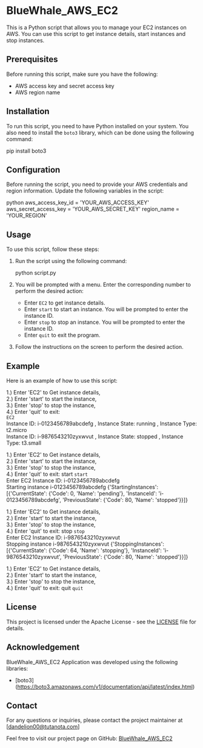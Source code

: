 # BlueWhale_AWS_EC2

This is a Python script that allows you to manage your EC2 instances on AWS. You can use this script to get instance details, start instances and stop instances.

## Prerequisites

Before running this script, make sure you have the following:

- AWS access key and secret access key
- AWS region name

## Installation

To run this script, you need to have Python installed on your system. You also need to install the `boto3` library, which can be done using the following command:

pip install boto3


## Configuration

Before running the script, you need to provide your AWS credentials and region information. Update the following variables in the script:

python
aws_access_key_id = 'YOUR_AWS_ACCESS_KEY'
aws_secret_access_key = 'YOUR_AWS_SECRET_KEY'
region_name = 'YOUR_REGION'

## Usage

To use this script, follow these steps:

1. Run the script using the following command:

   

   python script.py
   


2. You will be prompted with a menu. Enter the corresponding number to perform the desired action:

   - Enter `EC2` to get instance details.
   - Enter `start` to start an instance. You will be prompted to enter the instance ID.
   - Enter `stop` to stop an instance. You will be prompted to enter the instance ID.
   - Enter `quit` to exit the program.

3. Follow the instructions on the screen to perform the desired action.

## Example

Here is an example of how to use this script:

1.) Enter 'EC2' to Get instance details,  
2.) Enter 'start' to start the instance,  
3.) Enter 'stop' to stop the instance,  
4.) Enter 'quit' to exit:  
`EC2`  
Instance ID: i-0123456789abcdefg , Instance State: running , Instance Type: t2.micro  
Instance ID: i-9876543210zyxwvut , Instance State: stopped , Instance Type: t3.small  


1.) Enter 'EC2' to Get instance details,  
2.) Enter 'start' to start the instance,  
3.) Enter 'stop' to stop the instance,  
4.) Enter 'quit' to exit: start
`start`  
Enter EC2 Instance ID: i-0123456789abcdefg  
Starting instance i-0123456789abcdefg
{'StartingInstances': [{'CurrentState': {'Code': 0, 'Name': 'pending'}, 'InstanceId': 'i-0123456789abcdefg', 'PreviousState': {'Code': 80, 'Name': 'stopped'}}]}


1.) Enter 'EC2' to Get instance details,  
2.) Enter 'start' to start the instance,  
3.) Enter 'stop' to stop the instance,  
4.) Enter 'quit' to exit: stop
`stop`  
Enter EC2 Instance ID: i-9876543210zyxwvut  
Stopping instance i-9876543210zyxwvut
{'StoppingInstances': [{'CurrentState': {'Code': 64, 'Name': 'stopping'}, 'InstanceId': 'i-9876543210zyxwvut', 'PreviousState': {'Code': 80, 'Name': 'stopped'}}]}

1.) Enter 'EC2' to Get instance details,  
2.) Enter 'start' to start the instance,  
3.) Enter 'stop' to stop the instance,  
4.) Enter 'quit' to exit: quit
`quit`


## License

This project is licensed under the Apache License - see the [LICENSE](LICENSE) file for details.

## Acknowledgement

BlueWhale_AWS_EC2 Application was developed using the following libraries:
- [boto3] (https://boto3.amazonaws.com/v1/documentation/api/latest/index.html)

## Contact

For any questions or inquiries, please contact the project maintainer at [dandelion00@tutanota.com]

Feel free to visit our project page on GitHub: [BlueWhale_AWS_EC2](https://github.com/dandelion-0/BlueWhale_AWS_EC2)
